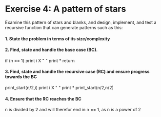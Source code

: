 # Exercise 4: A pattern of stars
Examine this pattern of stars and blanks, and design, implement, and test a recursive function that can generate patterns such as this: 

#### 1. State the problem in terms of its size/complexity


#### 2. Find, state and handle the base case (BC).
if (n == 1)
print i X " "
print *
return

#### 3. Find, state and handle the recursive case (RC) and ensure progress towards the BC
print_start(n/2,i)
print i X " "
print *
print_start(n/2,n/2)

#### 4. Ensure that the RC reaches the BC
n is divided by 2 and will therefor end in n == 1, as n is a power of 2
